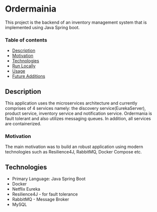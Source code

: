 # Ordermainia

This project is the backend of an inventory management system that is implemented 
using Java Spring boot.


### Table of contents
* [Description](#description)
* [Motivation](#motivation)
* [Technologies](#technologies)
* [Run Locally](#run-locally)
* [Usage](#usage)
* [Future Additions](#future-additions)


## Description
This application uses the microservices architecture and currently comprises of 4 
services namely: the discovery service(EurekaServer), product service, 
inventory service and notification service. Ordermania is fault tolerant and 
also utilizes messaging queues. In addition, all services are containerized.


### Motivation 
The main motivation was to build an robust application using modern technologies
such as Resilience4J, RabbitMQ, Docker Compose etc. 


## Technologies
+ Primary Language: Java Spring Boot 
+ Docker 
+ Netflix Eureka 
+ Resilience4J - for fault tolerance
+ RabbitMQ - Message Broker
+ MySQL 


